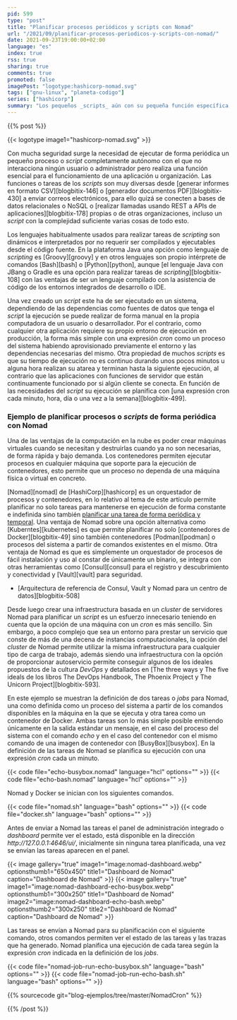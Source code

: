 ```yaml
---
pid: 599
type: "post"
title: "Planificar procesos periódicos y scripts con Nomad"
url: "/2021/09/planificar-procesos-periodicos-y-scripts-con-nomad/"
date: 2021-09-23T19:00:00+02:00
language: "es"
index: true
rss: true
sharing: true
comments: true
promoted: false
imagePost: "logotype:hashicorp-nomad.svg"
tags: ["gnu-linux", "planeta-codigo"]
series: ["hashicorp"]
summary: "Los pequeños _scripts_ aún con su pequeña función específica, sus pocas líneas de código y breves instantes de ejecución limitados a segundos, minutos u pocas horas al día o a la semana realizan tareas importantes dentro de todas las tares de las que se compone un sistema computacional completo. Al igual que cualquier otro proceso requieren de un entorno de ejecución pero dada su naturaleza breve hace que dedicar una máquina reservada que estará infrautilizada en exclusiva para ellos sea ineficiente además de un coste en la infraestructura. En vez de dedicar una máquina en exclusiva para uno o unos pocos _scripts_ el orquestador de procesos Nomad permite planificarlos en alguna de las instancias de computación existentes del _cluster_ ya sea como procesos del sistema o dentro de contenedores."
---
```


{{% post %}}

{{< logotype image1="hashicorp-nomad.svg" >}}

Con mucha seguridad surge la necesidad de ejecutar de forma periódica un pequeño proceso o _script_ completamente autónomo con el que no interacciona ningún usuario o administrador pero realiza una función esencial para el funcionamiento de una aplicación u organización. Las funciones o tareas de los _scripts_ son muy diversas desde [generar informes en formato CSV][blogbitix-146] o [generador documentos PDF][blogbitix-430] a enviar correos electrónicos, para ello quizá se conecten a bases de datos relacionales o NoSQL o [realizar llamadas usando REST a APIs de aplicaciones][blogbitix-178] propias o de otras organizaciones, incluso un _script_ con la complejidad suficiente varias cosas de todo esto.

Los lenguajes habitualmente usados para realizar tareas de _scripting_ son dinámicos e interpretados por no requerir ser compilados y ejecutables desde el código fuente. En la plataforma Java una opción como lenguaje de _scripting_ es [Groovy][groovy] y en otros lenguajes son propio intérprete de comandos  [Bash][bash] o [Python][python], aunque [el lenguaje Java con JBang o Gradle es una opción para realizar tareas de _scripting_][blogbitix-108] con las ventajas de ser un lenguaje compilado con la asistencia de código de los entornos integrados de desarrollo o IDE.

Una vez creado un _script_ este ha de ser ejecutado en un sistema, dependiendo de las dependencias como fuentes de datos que tenga el _script_ la ejecución se puede realizar de forma manual en la propia computadora de un usuario o desarrollador. Por el contrario, como cualquier otra aplicación requiere su propio entorno de ejecución en producción, la forma más simple con una expresión _cron_ como un proceso del sistema habiendo aprovisionado previamente el entorno y las dependencias necesarias del mismo. Otra propiedad de muchos _scripts_ es que su tiempo de ejecución no es continuo durando unos pocos minutos u alguna hora realizan su atarea y terminan hasta la siguiente ejecución, al contrario que las aplicaciones con funciones de servidor que están continuamente funcionado por si algún cliente se conecta. En función de las necesidades del _script_ su ejecución se planifica con [una expresión cron cada minuto, hora, día o una vez a la semana][blogbitix-499].

### Ejemplo de planificar procesos o _scripts_ de forma periódica con Nomad

Una de las ventajas de la computación en la nube es poder crear máquinas virtuales cuando se necesitan y destruirlas cuando ya no son necesarias, de forma rápida y bajo demanda. Los contenedores permiten ejecutar procesos en cualquier máquina que soporte para la ejecución de contenedores, esto permite que un proceso no dependa de una máquina física o virtual en concreto.

[Nomad][nomad] de [HashiCorp][hashicorp] es un orquestador de procesos y contenedores, en lo relativo al tema de este artículo permite planificar no solo tareas para mantenerse en ejecución de forma constante e indefinida sino también [planificar una tarea de forma periódica y temporal](https://www.nomadproject.io/docs/job-specification/periodic). Una ventaja de Nomad sobre una opción alternativa como [Kuberntes][kubernetes] es que permite planificar no solo [contenedores de Docker][blogbitix-49] sino también contenedores [Podman][podman] o procesos del sistema a partir de comandos existentes en el mismo. Otra ventaja de Nomad es que es simplemente un orquestador de procesos de fácil instalación y uso al constar de únicamente un binario, se integra con otras herramientas como [Consul][consul] para el registro y descubrimiento y conectividad y [Vault][vault] para seguridad.

* [Arquitectura de referencia de Consul, Vault y Nomad para un centro de datos][blogbitix-508]

Desde luego crear una infraestructura basada en un _cluster_ de servidores Nomad para planificar un _script_ es un esfuerzo innecesario teniendo en cuenta que la opción de una máquina con un _cron_ es más sencillo. Sin embargo, a poco complejo que sea un entorno para prestar un servicio que conste de más de una decena de instancias computacionales, la opción del _cluster_ de Nomad permite utilizar la misma infraestructura para cualquier tipo de carga de trabajo, además siendo una infraestructura con la opción de proporcionar autoservicio permite conseguir algunos de los ideales propuestos de la cultura _DevOps_ y detallados en [The three ways y The five ideals de los libros The DevOps Handbook, The Phoenix Project y The Unicorn Project][blogbitix-593].

En este ejemplo se muestran la definición de dos tareas o _jobs_ para Nomad, una como definida como un proceso del sistema a partir de los comandos disponibles en la máquina en la que se ejecuta y otra tarea como un contenedor de Docker. Ambas tareas son lo más simple posible emitiendo únicamente en la salida estándar un mensaje, en el caso del proceso del sistema con el comando _echo_ y en el caso del contenedor con el mismo comando de una imagen de contenedor con [BusyBox][busybox]. En la definición de las tareas de Nomad se planifica su ejecución con una expresión _cron_ cada un minuto.

{{< code file="echo-busybox.nomad" language="hcl" options="" >}}
{{< code file="echo-bash.nomad" language="hcl" options="" >}}

Nomad y Docker se inician con los siguientes comandos.

{{< code file="nomad.sh" language="bash" options="" >}}
{{< code file="docker.sh" language="bash" options="" >}}

Antes de enviar a Nomad las tareas el panel de administración integrado o _dashboard_ permite ver el estado, está disponible en la dirección _http:\/\/127.0.0.1:4646/ui/_, inicialmente sin ninguna tarea planificada, una vez se envían las tareas aparecen en el panel.

{{< image
    gallery="true"
    image1="image:nomad-dashboard.webp" optionsthumb1="650x450" title1="Dashboard de Nomad"
    caption="Dashboard de Nomad" >}}
{{< image
    gallery="true"
    image1="image:nomad-dashboard-echo-busybox.webp" optionsthumb1="300x250" title1="Dashboard de Nomad"
    image2="image:nomad-dashboard-echo-bash.webp" optionsthumb2="300x250" title2="Dashboard de Nomad"
    caption="Dashboard de Nomad" >}}

Las tareas se envían a Nomad para su planificación con el siguiente comando, otros comandos permiten ver el estado de las tareas y las trazas que ha generado. Nomad planifica una ejecución de cada tarea según la expresión _cron_ indicada en la definición de los _jobs_.

{{< code file="nomad-job-run-echo-busybox.sh" language="bash" options="" >}}
{{< code file="nomad-job-run-echo-bash.sh" language="bash" options="" >}}

{{% sourcecode git="blog-ejemplos/tree/master/NomadCron" %}}

{{% /post %}}

